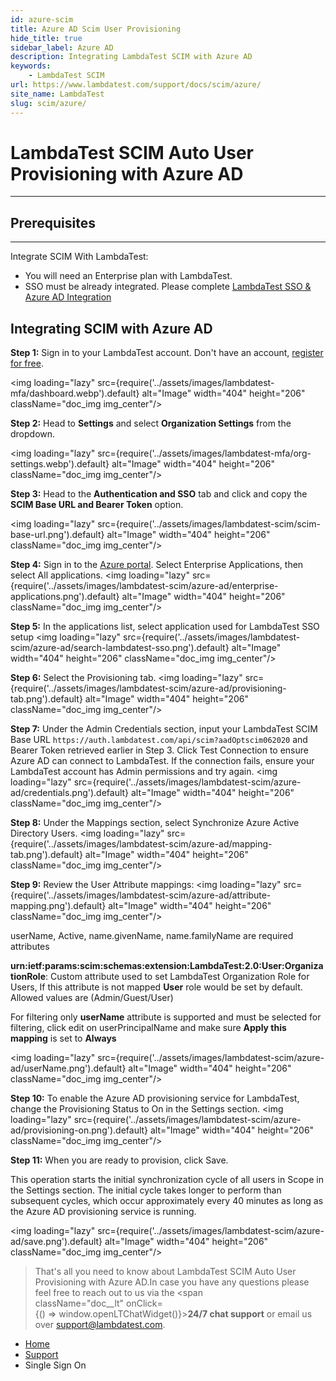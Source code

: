 ```yaml
---
id: azure-scim
title: Azure AD Scim User Provisioning
hide_title: true
sidebar_label: Azure AD
description: Integrating LambdaTest SCIM with Azure AD 
keywords:
    - LambdaTest SCIM
url: https://www.lambdatest.com/support/docs/scim/azure/
site_name: LambdaTest
slug: scim/azure/
---
```


<script type="application/ld+json"
      dangerouslySetInnerHTML={{ __html: JSON.stringify({
       "@context": "https://schema.org",
        "@type": "BreadcrumbList",
        "itemListElement": [{
          "@type": "ListItem",
          "position": 1,
          "name": "LambdaTest",
          "item": "https://www.lambdatest.com"
        },{
          "@type": "ListItem",
          "position": 2,
          "name": "Support",
          "item": "https://www.lambdatest.com/support/docs/"
        },{
          "@type": "ListItem",
          "position": 3,
          "name": "Scim",
          "item": "https://www.lambdatest.com/support/docs/scim/"
        }]
      })
    }}
></script>




#   LambdaTest SCIM Auto User Provisioning with Azure AD

* * *
## Prerequisites ##
---
Integrate SCIM With LambdaTest:

* You will need an Enterprise plan with LambdaTest.
* SSO must be already integrated. Please complete [LambdaTest SSO & Azure AD Integration](/support/docs/sso-azure-integration/)

## Integrating SCIM with Azure AD
**Step 1:** Sign in to your LambdaTest account. Don't have an account, [register for free](https://accounts.lambdatest.com/register).

<img loading="lazy" src={require('../assets/images/lambdatest-mfa/dashboard.webp').default} alt="Image" width="404" height="206"  className="doc_img img_center"/><br/>

**Step 2:**  Head to **Settings** and select **Organization Settings** from the dropdown.

<img loading="lazy" src={require('../assets/images/lambdatest-mfa/org-settings.webp').default} alt="Image" width="404" height="206"  className="doc_img img_center"/><br/>

**Step 3:**  Head to the **Authentication and SSO** tab and click and copy the **SCIM Base URL and Bearer Token** option.

<img loading="lazy" src={require('../assets/images/lambdatest-scim/scim-base-url.png').default} alt="Image" width="404" height="206"  className="doc_img img_center"/><br/>

**Step 4:** Sign in to the [Azure portal](https://portal.azure.com). Select Enterprise Applications, then select All applications.
<img loading="lazy" src={require('../assets/images/lambdatest-scim/azure-ad/enterprise-applications.png').default} alt="Image" width="404" height="206"  className="doc_img img_center"/><br/>

**Step 5:** In the applications list, select application used for LambdaTest SSO setup
<img loading="lazy" src={require('../assets/images/lambdatest-scim/azure-ad/search-lambdatest-sso.png').default} alt="Image" width="404" height="206"  className="doc_img img_center"/><br/>

**Step 6:** Select the Provisioning tab.
<img loading="lazy" src={require('../assets/images/lambdatest-scim/azure-ad/provisioning-tab.png').default} alt="Image" width="404" height="206"  className="doc_img img_center"/><br/>


**Step 7:** Under the Admin Credentials section, input your LambdaTest SCIM Base URL `https://auth.lambdatest.com/api/scim?aadOptscim062020`  and Bearer Token retrieved earlier in Step 3. Click Test Connection to ensure Azure AD can connect to LambdaTest. If the connection fails, ensure your LambdaTest account has Admin permissions and try again.
<img loading="lazy" src={require('../assets/images/lambdatest-scim/azure-ad/credentials.png').default} alt="Image" width="404" height="206"  className="doc_img img_center"/><br/>

**Step 8:** Under the Mappings section, select Synchronize Azure Active Directory Users.
<img loading="lazy" src={require('../assets/images/lambdatest-scim/azure-ad/mapping-tab.png').default} alt="Image" width="404" height="206"  className="doc_img img_center"/><br/>

**Step 9:** Review the User Attribute mappings:
<img loading="lazy" src={require('../assets/images/lambdatest-scim/azure-ad/attribute-mapping.png').default} alt="Image" width="404" height="206"  className="doc_img img_center"/><br/>

userName, Active, name.givenName, name.familyName are required attributes

**urn:ietf:params:scim:schemas:extension:LambdaTest:2.0:User:OrganizationRole**: Custom attribute used to set LambdaTest Organization Role for Users, If this attribute is not mapped **User** role would be set by default. Allowed values are (Admin/Guest/User)

For filtering only **userName** attribute is supported and must be selected for filtering, click edit on userPrincipalName and make sure **Apply this mapping** is set to **Always**

<img loading="lazy" src={require('../assets/images/lambdatest-scim/azure-ad/userName.png').default} alt="Image" width="404" height="206"  className="doc_img img_center"/><br/>


**Step 10:** To enable the Azure AD provisioning service for LambdaTest, change the Provisioning Status to On in the Settings section.
<img loading="lazy" src={require('../assets/images/lambdatest-scim/azure-ad/provisioning-on.png').default} alt="Image" width="404" height="206"  className="doc_img img_center"/><br/>

**Step 11:** When you are ready to provision, click Save.

This operation starts the initial synchronization cycle of all users in Scope in the Settings section. The initial cycle takes longer to perform than subsequent cycles, which occur approximately every 40 minutes as long as the Azure AD provisioning service is running.

<img loading="lazy" src={require('../assets/images/lambdatest-scim/azure-ad/save.png').default} alt="Image" width="404" height="206"  className="doc_img img_center"/><br/>



> That's all you need to know about LambdaTest SCIM Auto User Provisioning with Azure AD.In case you have any questions please feel free to reach out to us via the <span className="doc__lt" onClick={() => window.openLTChatWidget()}>**24/7 chat support**</span> or email us over [support@lambdatest.com](mailto:support@lambdatest.com).


<nav aria-label="breadcrumbs">
  <ul className="breadcrumbs">
    <li className="breadcrumbs__item">
      <a className="breadcrumbs__link" href="https://www.lambdatest.com">
        Home
      </a>
    </li>
    <li className="breadcrumbs__item">
      <a className="breadcrumbs__link" target="_self" href="https://www.lambdatest.com/support/docs/">
        Support
      </a>
    </li>
    <li className="breadcrumbs__item breadcrumbs__item--active">
      <span className="breadcrumbs__link">
        Single Sign On
      </span>
    </li>
  </ul>
</nav>
